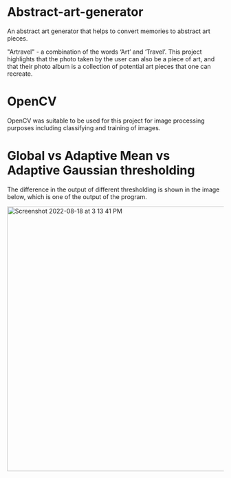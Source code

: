 # Abstract-art-generator
An abstract art generator that helps to convert memories to abstract art pieces. 

"Artravel" - a combination of the words ‘Art’ and ‘Travel’.
This project highlights that the photo taken by the user can also be a piece of art, and that their photo album is a collection of potential art pieces that one can recreate.


# OpenCV
OpenCV was suitable to be used for this project for image processing purposes including classifying and training of images.

# Global vs Adaptive Mean vs Adaptive Gaussian thresholding
The difference in the output of different thresholding is shown in the image below, which is one of the output of the program.

<img width="615" alt="Screenshot 2022-08-18 at 3 13 41 PM" src="https://user-images.githubusercontent.com/72700837/185332979-f1013dad-4e2a-4e8a-b35b-b39b484e9c73.png">
